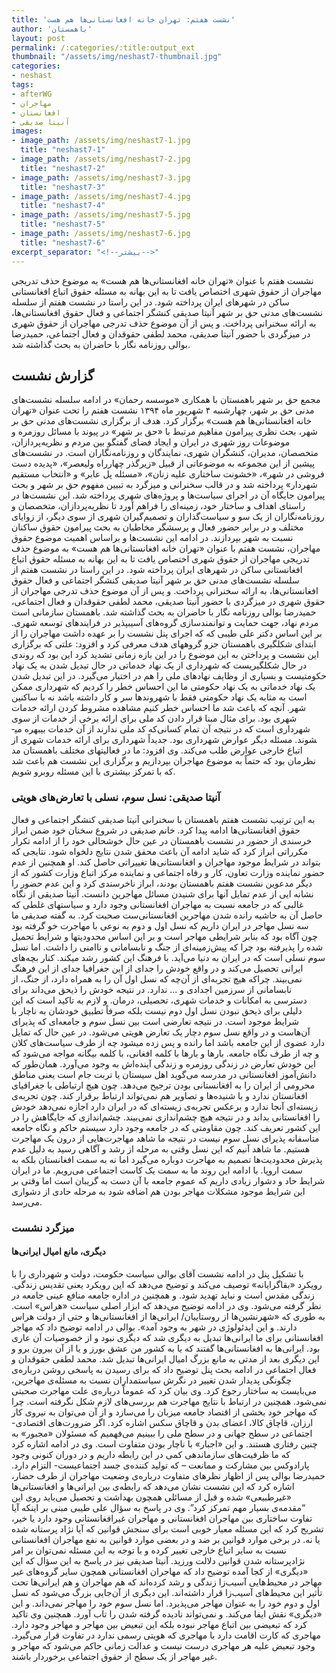 ```yaml
---
title: 'نشست هفتم: تهران خانه افغانستانی‌ها هم هست'
author: 'باهمستان'
layout: post
permalink: /:categories/:title:output_ext
thumbnail: "/assets/img/neshast7-thumbnail.jpg"
categories:
- neshast
tags:
- afterWG
- مهاجران
- افغانستان
- آنیتا صدیقی
images:
- image_path: /assets/img/neshast7-1.jpg
  title: "neshast7-1"
- image_path: /assets/img/neshast7-2.jpg
  title: "neshast7-2"
- image_path: /assets/img/neshast7-3.jpg
  title: "neshast7-3"
- image_path: /assets/img/neshast7-4.jpg
  title: "neshast7-4"
- image_path: /assets/img/neshast7-5.jpg
  title: "neshast7-5"
- image_path: /assets/img/neshast7-6.jpg
  title: "neshast7-6"
excerpt_separator: "<!--بیشتر-->"
---
```

نشست هفتم با عنوان «تهران خانه افغانستانی‌ها هم هست» به موضوع حذف تدریجی مهاجران از حقوق شهری اختصاص یافت تا به این بهانه به مسئله حقوق اتباع افغانستانی ساکن در شهرهای ایران پرداخته شود. در این راستا در نشست هفتم از سلسله نشست‌های مدنی حق بر شهر آنیتا صدیقی کنشگر اجتماعی و فعال حقوق افغانستانی‌ها، به ارائه سخنرانی پرداخت. و پس از آن موضوع حذف تدرجی مهاجران از حقوق شهری در میزگردی با حضور آنیتا صدیقی، محمد لطفی حقوقدان و فعال اجتماعی، حمیدرضا بوالی روزنامه نگار با حاضران به بحث گذاشته شد.
## گزارش نشست
مجمع حق بر شهر باهمستان با همکاری «موسسه رحمان» در ادامه سلسله نشست‌های مدنی حق بر شهر، چهارشنبه ۴ شهریور ماه ۱۳۹۴ نشست هفتم را تحت عنوان «تهران خانه افغانستانی‌ها هم هست» برگزار کرد. هدف از برگزاری نشست‌های مدنی حق بر شهر، بحث نظری پیرامون مفاهیم مرتبط با «حق بر شهر» در پیوند با مسائل روزمره و موضوعات روز شهری در ایران و ایجاد فضای گفتگو بین مردم و نظریه‌پردازان، متخصصان، مدیران، کنشگران شهری، نمایندگان و روزنامه‌نگاران است. در نشست‌های پیشین از این مجموعه به موضوعاتی از قبیل «زیرگذر چهارراه ولیعصر»، «پدیده دست فروشی در شهر»، «خشونت ساختاری علیه زنان»، «مسئله پل عابر» و «انتخاب مستقیم شهردار» پرداخته شد و در قالب سخنرانی و میزگرد به تبیین مفهوم حق بر شهر و بحث پیرامون جایگاه آن در اجرای سیاست‌ها و پروژه‌های شهری پرداخته شد. این نشست‌ها در راستای اهداف و ساختار خود، زمینه‌ای را فراهم آورد تا نظریه‌پردازان، متخصصان و روزنامه‌نگاران از یک سو و سیاست‌گذاران و تصمیم‌گیران شهری از سوی دیگر، از زوایای مختلف و در برابر حضور فعال و پرسشگر مخاطبان به بحث پیرامون حقوق ساکنان نسبت به شهر بپردازند. در ادامه این نشست‌ها و براساس اهمیت موضوع حقوق مهاجران، نشست هفتم با عنوان «تهران خانه افغانستانی‌ها هم هست» به موضوع حذف تدریجی مهاجران از حقوق شهری اختصاص یافت تا به این بهانه به مسئله حقوق اتباع افغانستانی ساکن در شهرهای ایران پرداخته شود. در این راستا در نشست هفتم از سلسله نشست‌های مدنی حق بر شهر آنیتا صدیقی کنشگر اجتماعی و فعال حقوق افغانستانی‌ها، به ارائه سخنرانی پرداخت. و پس از آن موضوع حذف تدرجی مهاجران از حقوق شهری در میزگردی با حضور آنیتا صدیقی، محمد لطفی حقوقدان و فعال اجتماعی، حمیدرضا بوالی روزنامه نگار با حاضران به بحث گذاشته شد. باهمستان سازمانی است مردم نهاد، جهت حمایت و توانمندسازی گروه‌های آسیب­پذیر در فرایندهای توسعه شهری. بر این اساس دکتر علی طیبی که که اجرای پنل نشست را بر عهده داشت مهاجران را از ابتدای شکل­گیری باهمستان جزو گروه­های هدف معرفی کرد و افزود: علتی که برگزاری این نشست و پرداختن به این موضوع را در این بازه زمانی تشدید کرد این بود که روندی در حال شکل­گیری­ست که شهرداری از یک نهاد خدماتی در حال تبدیل شدن به یک نهاد حکومتی­ست و بسیاری از وظایف نهادهای ملی را هم در اختیار می‌گیرد. در این تبدیل شدن یک نهاد خدماتی به یک نهاد حکومتی ما این احساس خطر را کردیم که شهرداری ممکن است به مثابه یک نهاد حکومتی فقط با شهروندها سر و کار داشته باشد نه با ساکنین شهر. آنچه که باعث شد ما احساس خطر کنیم مشاهده مشروط کردن ارائه خدمات شهری بود. برای مثال مبنا قرار دادن کد ملی برای ارائه برخی از خدمات از سوی شهرداری است که در نتیجه آن تمام کسانی‌که کد ملی ندارند از آن خدمات بی­بهره می­شوند. مسئله دیگر عوارض شهرداری بود. جدیداً شهرداری برای ارائه خدمات شهری از اتباع خارجی عوارض طلب می‌کند. وی افزود: ما در فعالیت­های مختلف باهمستان مد نظرمان بود که حتماً به موضوع مهاجران بپردازیم و برگزاری این نشست هم باعث شد که با تمرکز بیشتری با این مسئله روبرو شویم.
### آنیتا صدیقی: نسل سوم، نسلی با تعارض‌های هویتی
به این ترتیب نشست هفتم باهمستان با سخنرانی آنیتا صدیقی کنشگر اجتماعی و فعال حقوق افغانستانی‌ها ادامه پیدا کرد. خانم صدیقی در شروع سخنان خود ضمن ابراز خرسندی از حضور در نشست باهمستان در عین حال خوشحالی خود را از ادامه تکرار مکرراتی ابراز کرد که شاید ادامه آن باعث محقق شدن نتایج دلخواه شود. نتایجی که بتواند در شرایط موجود مهاجران و افغانستانی‌ها تغییراتی حاصل کند. او همچنین از عدم حضور نماینده وزارت تعاون، کار و رفاه اجتماعی و نماینده مرکز اتباع وزارت کشور که از دیگر مدعوین نشست هفتم باهمستان بودند، ابراز ناخرسندی کرد و این عدم حضور را نشانه ایی از عدم تمایل آنها برای شنیدن مسائل مهاجرین دانست. آنیتا صدیقی از نگاه غالبی که در جامعه نسبت به مهاجران افغانستانی وجود دارد و سیاست­های غلطی که حاصل آن به حاشیه رانده شدن مهاجرین افغانستانی‌ست صحبت کرد. به گفته صدیقی ما سه نسل مهاجر در ایران داریم که نسل اول و دوم به نوعی با مهاجرت خو گرفته بود چون آگاه بود که بنابر شرایطی مهاجر است و بر این اساس محدودیت­ها و شرایط تحمیل شده را پذیرفته بود چرا که پیش‌زمینه‌ای از جنگ و نابسامانی و ناامنی را داشت. اما نسل سوم نسلی است که در ایران به دنیا می‌آید. با فرهنگ این کشور رشد می­کند. کنار بچه‌های ایرانی تحصیل می‌کند و در واقع خودش را جدای از این جغرافیا جدای از این فرهنگ نمی‌بیند. چراکه هیچ تجربه‌ای از آن‌چه که نسل اول آن را به همراه دارد، از جنگ، از نابسامانی از سرزمین اجدادی و ... ندارد. در نتیجه خودش را ذی­حق می‌داند برای دسترسی به امکانات و خدمات شهری، تحصیلی، درمان. و لازم به تاکید است که این دلیلی برای ذی­حق نبودن نسل اول دوم نیست بلکه صرفاً تطبیق خودشان به ناچار با شرایط موجود است. در نتیجه تعارضی است بین نسل سوم و جامعه‌ای که پذیرای آن‌هاست و در واقع نسل سوم دچار یک تعارض هویتی می‌شود. در عین حال که تمایل دارد عضوی از این جامعه باشد اما رانده و پس زده می­شود چه از طرف سیاست‌های کلان و چه از طرف نگاه جامعه. بارها و بارها با کلمه افغانی، با کلمه بیگانه مواجه می‌شود که این خودش تعارض در زندگی روزمره و زندگی آینده‌اش به وجود می‌آورد. همان‌طور که دانش‌آموز افغانستانی در مدرسه می‌گوید اهل سیستان یا تربت جام است یعنی مناطق محرومی از ایران را به افغانستانی بودن ترجیح می‌دهد. چون هیچ ارتباطی با جغرافیای افغانستان ندارد و با شنیده‌ها و تصاویر هم نمی‌تواند ارتباط برقرار کند. چون تجربه‌ی زیسته‌ای آنجا ندارد و برعکس تجربه‌ی زیسته‌ای که در ایران دارد اجازه نمی‌دهد خودش را افغانستانی بداند و در نتیجه هیچ چشم‌اندازی نمی‌بیند. چشم‌اندازی که جایگاهش را در این کشور تعریف کند. چون مقاومتی که در جامعه وجود دارد سیستم حاکم و نگاه جامعه متاسفانه پذیرای نسل سوم نیست در نتیجه ما شاهد مهاجرت‌هایی از درون یک مهاجرت هستیم. ما شاهد آنیم که این نسل وقتی به مرحله از رشد و آگاهی رسید به دلیل عدم پذیرش محدودیت‌ها تصمیم به مهاجرت دوباره می‌گیرد اما نه به سمت افغانستان بلکه به سمت اروپا. با ادامه این روند ما به سمت یک کاست اجتماعی می‌رویم. ما در ایران شرایط حاد و دشوار زیادی داریم که عموم جامعه با آن دست به گریبان است اما وقتی بر این شرایط موجود مشکلات مهاجر بودن هم اضافه شود به مرحله حادی از دشواری می‌رسد.
### میزگرد نشست
#### دیگری، مانع امیال ایرانی‌ها
با تشکیل پنل در ادامه نشست آقای بوالی سیاست حکومت، دولت و شهرداری را با رویکرد «بقاگرایانه» توصیف می‌کند و توضیح می‌دهد که این رویکرد یعنی تقدیس زندگی. زندگی مقدس است و نباید تهدید شود. و همچنین در اداره جامعه منافع عینی جامعه در نظر گرفته می‌شود. وی در ادامه توضیح می‌دهد که ابزار اصلی سیاست «هراس» است. به طوری که «شهرنشین‌ها از روستاییان/ ایرانی‌ها از افغانستانی‌ها و حتی از دولت هراس دارند. و این ایدئولوژی در شهر به وجود آمد». بوالی در ادامه توضیح داد که مهاجر افغانستانی برای ما ایرانی‌ها تبدیل به دیگری شد که دیگری نبود و از خصوصیات آن عاری بود. ایرانی‌ها به افغانستانی‌ها گفتند که یا به کشور من عشق بورز و یا از آن بیرون برو و این دیگری بعد از مدتی به مانع بزرگ امیال ایرانی‌ها تبدیل شد. محمد لطفی حقوقدان و فعال اجتماعی در ادامه بحث پنل توضیح داد که برای رسیدن به پاسخی روشن درباره‌ی چگونگی پدیدار شدن تغییر در نگرش سیاستمداران نسبت به مسئله‌ی مهاجرین،‌ می‌بایست به ساختار رجوع کرد. وی بیان کرد که عموماً درباره‌ی علت مهاجرت صحبتی نمی‌شود. همچنین در ارتباط با نتایج مهاجرت هم بررسی‌های لازم شکل نگرفته است. چرا که مهاجر خود بخشی از اقتصاد جامعه میزبان را می‌سازد و از آن می‌توان به نیروی کار ارزان، قاچاق کالا، اعضای بدن و قاچاق سکس اشاره کرد. اگر ضرورت‌های اقتصادی-اجتماعی در سطح جهانی و در سطح ملی را ببینیم می‌فهمیم که مسئولان «مجبور» به چنین رفتاری هستند. و این «اجبار» با ناچار بودن متفاوت است. وی در ادامه اشاره کرد که ما ظرفیت‌های سازماندهی کمی در این رابطه داریم و در دوران کنونی وجود پارادوکس بین مشارکت و ممانعت – که تولید کننده‌ی جسد اجتماعیست- التزام دارد. حمیدرضا بوالی پس از اظهار نظرهای متفاوت درباره‌ی وضعیت مهاجران از طرف حضار،‌ اشاره کرد که این نشست نشان می‌دهد که رابطه‌ی بین ایرانی‌ها و افغانستانی‌ها «غیرطبیعی» شده و قبل از مسائلی همچون بهداشت و تحصیل می‌باید روی این “مقدمه‌ی بسیار مهم تمرکز کرد”. وی در پاسخ به سؤال علی طیبی مبنی بر اینکه آیا تفاوت ساختاری بین مهاجران افغانستانی و مهاجران غیرافغانستانی وجود دارد یا خیر، تشریح کرد که این مسئله معیار خوبی است برای سنجش قوانین که آیا نژاد پرستانه شده یا نه. در برخی موارد قوانین بر ضد و در بعضی موارد قوانین به نفع مهاجران افغانستانی نسبت به سایر اتباع خارجی تغییر کرده و با توجه به این مسئله نمی‌توان بر امر نژادپرستانه شدن قوانین دلالت ورزید. آنیتا صدیقی نیز در پاسخ به این سؤال که این «دیگری» از کجا آمده توضیح داد که مهاجران افغانستانی همچون سایر گروه‌های غیر مهاجر در محیط‌هایی آسیب‌زا زندگی و رشد کرده‌اند که هم مهاجران و هم ایرانی‌ها تحت تأثیر این محیط‌های آسیب‌زا قرار داشته‌اند. این دیگری از آن‌جایی بزرگ می‌شود که نسل اول و دوم خود را به عنوان مهاجر می‌پذیرد. اما نسل سوم خود را مهاجر نمی‌داند. و این «دیگری» نقش ایفا می‌کند. و نمی‌تواند نادیده گرفته شدن را تاب آورد. همچنین وی تاکید کرد که تبعیضی بین اتباع مهاجر نبوده بلکه این تبعیض بین مهاجر و مهاجر وجود دارد. مهاجری که کارت اقامت دارد با مهاجری که هویتی رسمی ندارد در تفاوت قرار می‌گیرد. وجود تبعیض علیه هر مهاجری درست نیست و عدالت زمانی حاکم می‌شود که مهاجر و غیر مهاجر از یک سطح از حقوق اجتماعی برخوردار باشند.